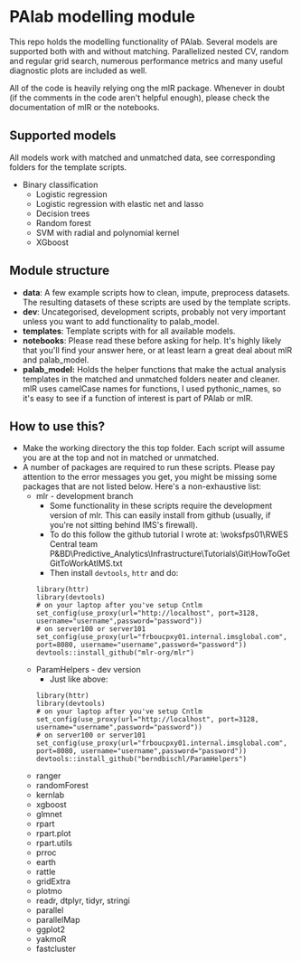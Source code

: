 # PAlab modelling module

This repo holds the modelling functionality of PAlab. Several models are supported both with and without matching. Parallelized nested CV, random and regular grid search, numerous performance metrics and many useful diagnostic plots are included as well.

All of the code is heavily relying ong the mlR package. Whenever in doubt (if the comments in the code aren't helpful enough), please check the documentation of mlR or the notebooks. 


## Supported models
All models work with matched and unmatched data, see corresponding folders for the template scripts.

* Binary classification
    * Logistic regression
    * Logistic regression with elastic net and lasso
    * Decision trees
    * Random forest
    * SVM with radial and polynomial kernel
    * XGboost


## Module structure

* __data__: A few example scripts how to clean, impute, preprocess datasets. The resulting datasets of these scripts are used by the template scripts.
* __dev__: Uncategorised, development scripts, probably not very important unless you want to add functionality to palab_model.
* __templates__: Template scripts with for all available models.
* __notebooks__: Please read these before asking for help. It's highly likely that you'll find your answer here, or at least learn a great deal about mlR and palab_model.
* __palab_model:__ Holds the helper functions that make the actual analysis templates in the matched and unmatched folders neater and cleaner. mlR uses camelCase names for functions, I used pythonic_names, so it's easy to see if a function of interest is part of PAlab or mlR.


## How to use this?
* Make the working directory the this top folder. Each script will assume you are at the top and  not in matched or unmatched. 
* A number of packages are required to run these scripts. Please pay attention to the error messages you get, you might be missing some packages that are not listed below. Here's a non-exhaustive list:
    * mlr - development branch
        * Some functionality in these scripts require the development version of mlr. This can easily install from github (usually, if you're not sitting behind IMS's firewall). 
        * To do this follow the github tutorial I wrote at: \\woksfps01\RWES Central team P&BD\Predictive_Analytics\Infrastructure\Tutorials\Git\HowToGetGitToWorkAtIMS.txt
        * Then install `devtools`, `httr` and do:
        ```
        library(httr)
        library(devtools)
        # on your laptop after you've setup Cntlm
        set_config(use_proxy(url="http://localhost", port=3128, username="username",password="password"))
        # on server100 or server101 
        set_config(use_proxy(url="frboucpxy01.internal.imsglobal.com", port=8080, username="username",password="password"))
        devtools::install_github("mlr-org/mlr")
        ```
    * ParamHelpers - dev version
        * Just like above:
        ```
        library(httr)
        library(devtools)
        # on your laptop after you've setup Cntlm
        set_config(use_proxy(url="http://localhost", port=3128, username="username",password="password"))
        # on server100 or server101 
        set_config(use_proxy(url="frboucpxy01.internal.imsglobal.com", port=8080, username="username",password="password"))
        devtools::install_github("berndbischl/ParamHelpers")
        ```
    * ranger
    * randomForest
    * kernlab
    * xgboost
    * glmnet
    * rpart
    * rpart.plot
    * rpart.utils
    * prroc
    * earth
    * rattle
    * gridExtra
    * plotmo
    * readr, dtplyr, tidyr, stringi 
    * parallel
    * parallelMap
    * ggplot2
    * yakmoR
    * fastcluster